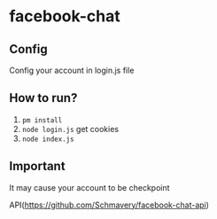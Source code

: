 # facebook-chat
## Config
Config your account in login.js file
## How to run?
1. `pm install`
2. `node login.js` get cookies
3. `node index.js`
## Important
It may cause your account to be checkpoint

API(https://github.com/Schmavery/facebook-chat-api)
